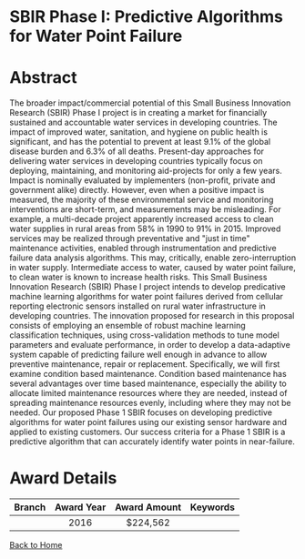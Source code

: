 
SBIR Phase I: Predictive Algorithms for Water Point Failure
===========================================================

# Abstract


The broader impact/commercial potential of this Small Business Innovation Research (SBIR) Phase I project is in creating a market for financially sustained and accountable water services in developing countries. The impact of improved water, sanitation, and hygiene on public health is significant, and has the potential to prevent at least 9.1% of the global disease burden and 6.3% of all deaths. Present-day approaches for delivering water services in developing countries typically focus on deploying, maintaining, and monitoring aid-projects for only a few years. Impact is nominally evaluated by implementers (non-profit, private and government alike) directly. However, even when a positive impact is measured, the majority of these environmental service and monitoring interventions are short-term, and measurements may be misleading. For example, a multi-decade project apparently increased access to clean water supplies in rural areas from 58% in 1990 to 91% in 2015. Improved services may be realized through preventative and "just in time" maintenance activities, enabled through instrumentation and predictive failure data analysis algorithms. This may, critically, enable zero-interruption in water supply. Intermediate access to water, caused by water point failure, to clean water is known to increase health risks. This Small Business Innovation Research (SBIR) Phase I project intends to develop predicative machine learning algorithms for water point failures derived from cellular reporting electronic sensors installed on rural water infrastructure in developing countries. The innovation proposed for research in this proposal consists of employing an ensemble of robust machine learning classification techniques, using cross-validation methods to tune model parameters and evaluate performance, in order to develop a data-adaptive system capable of predicting failure well enough in advance to allow preventive maintenance, repair or replacement. Specifically, we will first examine condition based maintenance. Condition based maintenance has several advantages over time based maintenance, especially the ability to allocate limited maintenance resources where they are needed, instead of spreading maintenance resources evenly, including where they may not be needed. Our proposed Phase 1 SBIR focuses on developing predictive algorithms for water point failures using our existing sensor hardware and applied to existing customers. Our success criteria for a Phase 1 SBIR is a predictive algorithm that can accurately identify water points in near-failure.  

# Award Details

|Branch|Award Year|Award Amount|Keywords|
| :---: | :---: | :---: | :---: |
||2016|$224,562||
  
  


[Back to Home](https://github.com/chrischow/dod_sbir_awards#245)